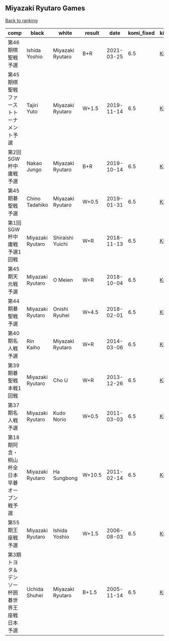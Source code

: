 ## Miyazaki Ryutaro Games

[Back to ranking](../../index.md)




| **comp** | **black** | **white** | **result** | **date** | **komi_fixed** | **kifu** | 
| --- | --- | --- | --- | --- | --- | --- |
| 第46期棋聖戦予選 | Ishida Yoshio | Miyazaki Ryutaro | B+R | 2021-03-25 | 6.5 | [Kifu](https://kifudepot.net/kifucontents.php?id=Fm7xaKPtq5ppLmNwUi3C%2BQ%3D%3D) | 
| 第45期棋聖戦ファーストトーナメント予選 | Tajiri Yuto | Miyazaki Ryutaro | W+1.5 | 2019-11-14 | 6.5 | [Kifu](https://kifudepot.net/kifucontents.php?id=thdQiUpFSvYFbAK72dNuSg%3D%3D) | 
| 第2回SGW杯中庸戦予選 | Nakao Jungo | Miyazaki Ryutaro | B+R | 2019-10-14 | 6.5 | [Kifu](https://kifudepot.net/kifucontents.php?id=sf0CShU%2Fp%2BttlMD2J%2Ffk3A%3D%3D) | 
| 第45期碁聖戦予選 | Chino Tadahiko | Miyazaki Ryutaro | W+0.5 | 2019-01-31 | 6.5 | [Kifu](https://kifudepot.net/kifucontents.php?id=sy9dTtTElAmUSkQw3FO9kQ%3D%3D) | 
| 第1回SGW杯中庸戦予選1回戦 | Miyazaki Ryutaro | Shiraishi Yuichi | W+R | 2018-11-13 | 6.5 | [Kifu](https://kifudepot.net/kifucontents.php?id=MuxhnG8897M9Cs516Gnc4Q%3D%3D) | 
| 第45期天元戦予選 | Miyazaki Ryutaro | O Meien | W+R | 2018-10-04 | 6.5 | [Kifu](https://kifudepot.net/kifucontents.php?id=U2R%2FCsarnms1Pd9DyESUHA%3D%3D) | 
| 第44期碁聖戦予選 | Miyazaki Ryutaro | Onishi Ryuhei | W+4.5 | 2018-02-01 | 6.5 | [Kifu](https://kifudepot.net/kifucontents.php?id=g6Cfz1RxCZBORQQ%2BNregnw%3D%3D) | 
| 第40期名人戦予選 | Rin Kaiho | Miyazaki Ryutaro | W+R | 2014-03-06 | 6.5 | [Kifu](https://kifudepot.net/kifucontents.php?id=AxDN6iLZ9fWzsiroryF76g%3D%3D) | 
| 第39期碁聖戦本戦1回戦 | Miyazaki Ryutaro | Cho U | W+R | 2013-12-26 | 6.5 | [Kifu](https://kifudepot.net/kifucontents.php?id=Up3JO%2Bo%2Frd0rspXvJeLOgg%3D%3D) | 
| 第37期名人戦予選 | Miyazaki Ryutaro | Kudo Norio | W+0.5 | 2011-03-03 | 6.5 | [Kifu](https://kifudepot.net/kifucontents.php?id=oKADyQhczAtGCJm5aRfkLg%3D%3D) | 
| 第18期阿含・桐山杯全日本早碁オープン戦予選 | Miyazaki Ryutaro | Ha Sungbong | W+10.5 | 2011-02-14 | 6.5 | [Kifu](https://kifudepot.net/kifucontents.php?id=9zCTmp3gHjxfq%2BZXOeEKaA%3D%3D) | 
| 第55期王座戦予選 | Miyazaki Ryutaro | Ishida Yoshio | W+1.5 | 2006-08-03 | 6.5 | [Kifu](https://kifudepot.net/kifucontents.php?id=iO53boZG5uzHPQqP5GCthw%3D%3D) | 
| 第3期トヨタ＆デンソー杯囲碁世界王座戦日本予選 | Uchida Shuhei | Miyazaki Ryutaro | B+1.5 | 2005-11-14 | 6.5 | [Kifu](https://kifudepot.net/kifucontents.php?id=0v2FYMMxqGiNuDSCzBdpaw%3D%3D) |




